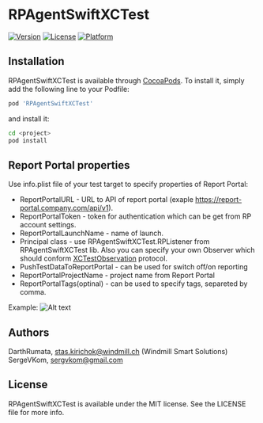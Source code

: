 # RPAgentSwiftXCTest


[![Version](https://img.shields.io/cocoapods/v/RPAgentSwiftXCTest.svg?style=flat)](http://cocoapods.org/pods/RPAgentSwiftXCTest)
[![License](https://img.shields.io/cocoapods/l/RPAgentSwiftXCTest.svg?style=flat)](http://cocoapods.org/pods/RPAgentSwiftXCTest)
[![Platform](https://img.shields.io/cocoapods/p/RPAgentSwiftXCTest.svg?style=flat)](http://cocoapods.org/pods/RPAgentSwiftXCTest)

## Installation

RPAgentSwiftXCTest is available through [CocoaPods](http://cocoapods.org). To install
it, simply add the following line to your Podfile:

```ruby
pod 'RPAgentSwiftXCTest'
```
and install it:
```bash
cd <project>
pod install
```

## Report Portal properties

Use info.plist file of your test target to specify properties of Report Portal:

* ReportPortalURL - URL to API of report portal (exaple https://report-portal.company.com/api/v1).
* ReportPortalToken - token for authentication which can be get from RP account settings.
* ReportPortalLaunchName - name of launch.
* Principal class - use RPAgentSwiftXCTest.RPListener from RPAgentSwiftXCTest lib. Also you can specify your own Observer which should conform [XCTestObservation](https://developer.apple.com/documentation/xctest/xctestobservation) protocol.
* PushTestDataToReportPortal - can be used for switch off/on reporting
* ReportPortalProjectName - project name from Report Portal
* ReportPortalTags(optinal) - can be used to specify tags, separeted by comma.

Example:
![Alt text](https://github.com/SergeVKom/RPAgentSwiftXCTest/blob/master/Screen%20Shot.png)

## Authors

DarthRumata, stas.kirichok@windmill.ch (Windmill Smart Solutions)
SergeVKom, sergvkom@gmail.com

## License

RPAgentSwiftXCTest is available under the MIT license. See the LICENSE file for more info.
